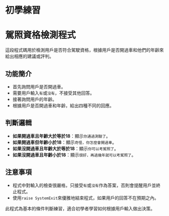# 初學練習
# 駕照資格檢測程式

這段程式碼用於檢測用戶是否符合駕駛資格，根據用戶是否開過車和他們的年齡來給出相應的建議或評判。

## 功能簡介
- 首先詢問用戶是否開過車。
- 需要用戶輸入`有`或`沒有`，不接受其他回答。
- 接著詢問用戶的年齡。
- 根據用戶是否開過車和年齡，給出四種不同的回應。

## 判斷邏輯
- **如果開過車且年齡大於等於18**：顯示`你通過測驗了`。
- **如果開過車但年齡小於18**：顯示`奇怪，你怎麼會開過車`。
- **如果沒開過車且年齡大於等於18**：顯示`你可以考駕照了`。
- **如果沒開過車且年齡小於18**：顯示`很好，再過幾年就可以考駕照了`。

## 注意事項
- 程式中對輸入的檢查很嚴格，只接受`有`或`沒有`作為答案，否則會提醒用戶並終止程式。
- 使用`raise SystemExit`來優雅地結束程式，如果用戶的回答不在預期之內。

此程式為基本的條件判斷練習，適合初學者學習如何根據用戶輸入做出決策。

